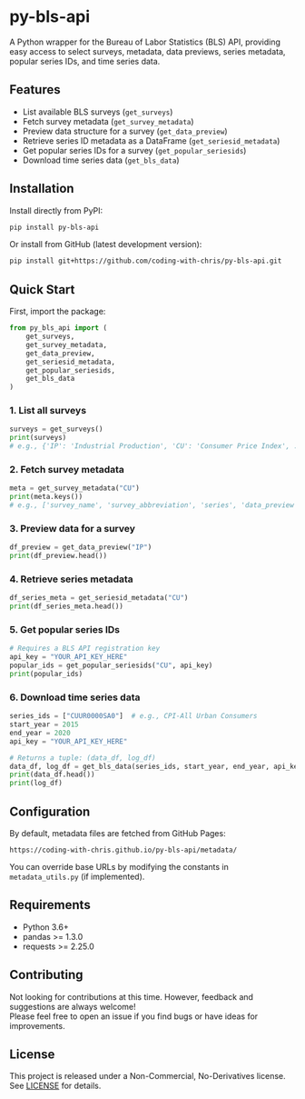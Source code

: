 # py-bls-api

A Python wrapper for the Bureau of Labor Statistics (BLS) API, providing easy access to select surveys, metadata, data previews, series metadata, popular series IDs, and time series data.

## Features

- List available BLS surveys (`get_surveys`)
- Fetch survey metadata (`get_survey_metadata`)
- Preview data structure for a survey (`get_data_preview`)
- Retrieve series ID metadata as a DataFrame (`get_seriesid_metadata`)
- Get popular series IDs for a survey (`get_popular_seriesids`)
- Download time series data (`get_bls_data`)

## Installation

Install directly from PyPI:

```bash
pip install py-bls-api
```

Or install from GitHub (latest development version):

```bash
pip install git+https://github.com/coding-with-chris/py-bls-api.git
```

## Quick Start

First, import the package:

```python
from py_bls_api import (
    get_surveys,
    get_survey_metadata,
    get_data_preview,
    get_seriesid_metadata,
    get_popular_seriesids,
    get_bls_data
)
```

### 1. List all surveys

```python
surveys = get_surveys()
print(surveys)
# e.g., {'IP': 'Industrial Production', 'CU': 'Consumer Price Index', ...}
```

### 2. Fetch survey metadata

```python
meta = get_survey_metadata("CU")
print(meta.keys())
# e.g., ['survey_name', 'survey_abbreviation', 'series', 'data_preview']
```

### 3. Preview data for a survey

```python
df_preview = get_data_preview("IP")
print(df_preview.head())
```

### 4. Retrieve series metadata

```python
df_series_meta = get_seriesid_metadata("CU")
print(df_series_meta.head())
```

### 5. Get popular series IDs

```python
# Requires a BLS API registration key
api_key = "YOUR_API_KEY_HERE"
popular_ids = get_popular_seriesids("CU", api_key)
print(popular_ids)
```

### 6. Download time series data

```python
series_ids = ["CUUR0000SA0"]  # e.g., CPI-All Urban Consumers
start_year = 2015
end_year = 2020
api_key = "YOUR_API_KEY_HERE"

# Returns a tuple: (data_df, log_df)
data_df, log_df = get_bls_data(series_ids, start_year, end_year, api_key)
print(data_df.head())
print(log_df)
```

## Configuration

By default, metadata files are fetched from GitHub Pages:

```
https://coding-with-chris.github.io/py-bls-api/metadata/
```

You can override base URLs by modifying the constants in `metadata_utils.py` (if implemented).

## Requirements

- Python 3.6+
- pandas >= 1.3.0
- requests >= 2.25.0

## Contributing

Not looking for contributions at this time. However, feedback and suggestions are always welcome!  
Please feel free to open an issue if you find bugs or have ideas for improvements.

## License

This project is released under a Non-Commercial, No-Derivatives license. See [LICENSE](LICENSE) for details.

